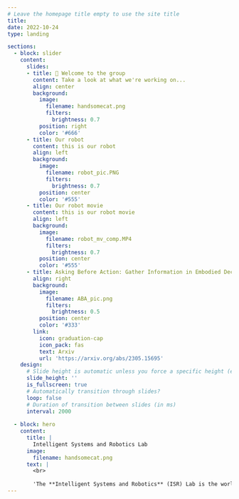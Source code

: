 ```yaml
---
# Leave the homepage title empty to use the site title
title:
date: 2022-10-24
type: landing

sections:
  - block: slider
    content:
      slides:
      - title: 👋 Welcome to the group
        content: Take a look at what we're working on...
        align: center
        background:
          image:
            filename: handsomecat.png
            filters:
              brightness: 0.7
          position: right
          color: '#666'
      - title: Our robot
        content: this is our robot
        align: left
        background:
          image:
            filename: robot_pic.PNG
            filters:
              brightness: 0.7
          position: center
          color: '#555'
      - title: Our robot movie
        content: this is our robot movie
        align: left
        background:
          image:
            filename: robot_mv_comp.MP4
            filters:
              brightness: 0.7
          position: center
          color: '#555'
      - title: Asking Before Action: Gather Information in Embodied Decision Making with Language Models
        align: right
        background:
          image:
            filename: ABA_pic.png
            filters:
              brightness: 0.5
          position: center
          color: '#333'
        link:
          icon: graduation-cap
          icon_pack: fas
          text: Arxiv
          url: 'https://arxiv.org/abs/2305.15695'
    design:
      # Slide height is automatic unless you force a specific height (e.g. '400px')
      slide_height: ''
      is_fullscreen: true
      # Automatically transition through slides?
      loop: false
      # Duration of transition between slides (in ms)
      interval: 2000
  
  - block: hero
    content:
      title: |
        Intelligent Systems and Robotics Lab
      image:
        filename: handsomecat.png
      text: |
        <br>
        
        'The **Intelligent Systems and Robotics** (ISR) Lab is the world number one robotics lab leading by great Prof. Chen. I am an assistant professor in Institute for Interdisciplinary Information Sciences (IIIS) at Tsinghua University. Prior to that, I was working with Prof. Masayoshi Tomizuka at the University of California, Berkeley and received my Ph.D. degree in 2020. I received my Bachelor degree from Tsinghua University in 2015. I am working at an intersection of machine learning, robotics and control to build intelligent systems which can efficiently learn safe and reliable sensori-motor control policies. Applications of my work mainly focus on robotic systems such as autonomous driving and industrial robots. My research interests include reinforcement learning, control, deep learning, autonomous driving, and robotics.'
---
```

